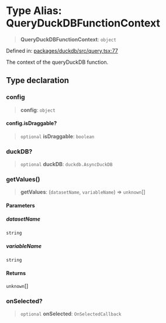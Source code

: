 # Type Alias: QueryDuckDBFunctionContext

> **QueryDuckDBFunctionContext**: `object`

Defined in: [packages/duckdb/src/query.tsx:77](https://github.com/GeoDaCenter/openassistant/blob/36f516b8229288259590b2d9dab3b10cbfc3cbfd/packages/duckdb/src/query.tsx#L77)

The context of the queryDuckDB function.

## Type declaration

### config

> **config**: `object`

#### config.isDraggable?

> `optional` **isDraggable**: `boolean`

### duckDB?

> `optional` **duckDB**: `duckdb.AsyncDuckDB`

### getValues()

> **getValues**: (`datasetName`, `variableName`) => `unknown`[]

#### Parameters

##### datasetName

`string`

##### variableName

`string`

#### Returns

`unknown`[]

### onSelected?

> `optional` **onSelected**: `OnSelectedCallback`
